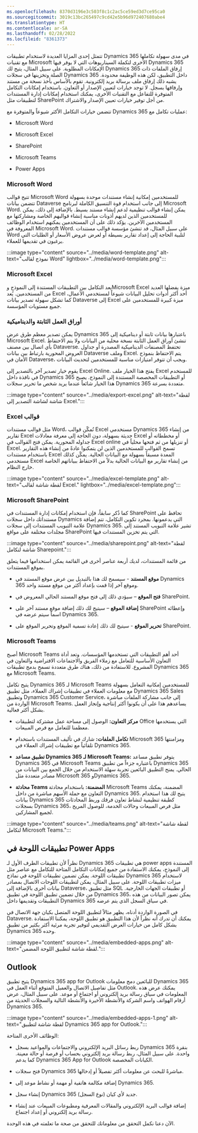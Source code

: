 ```yaml
---
ms.openlocfilehash: 8370d3196e3c503f8c1c2ac5ce59ed3d7ce95ca0
ms.sourcegitcommit: 3019c13bc265497c9cd42e5b96d972407680abe4
ms.translationtype: HT
ms.contentlocale: ar-SA
ms.lasthandoff: 02/28/2022
ms.locfileid: "8361373"
---
```

تتمثل إحدى المزايا العديدة لاستخدام تطبيقات Dynamics 365 في مدى سهولة تكاملها مع تقنيات Microsoft الأخرى لتكملة السيناريوهات التي لا يوفر فيها Dynamics 365 الإمكانات المطلوبة. على سبيل المثال، يتيح لك Dynamics 365 إرفاق الملفات ذات الصلة وتخزينها في سجلات Dynamics 365 داخل التطبيق، لكن هذه الوظيفة محدودة. يشبه ذلك إرفاق ملف برسالة بريد إلكترونية. تقوم بالأساس بأخذ نسخة من مستند وإرفاقها بسجل. لا توجد خيارات لتعيين الإصدار أو التعاون. باستخدام إمكانات التكامل المتوفرة للتفاعل مع التقنيات الأخرى، يمكنك استخدام إمكانات إدارة المستندات لتطبيقات مثل SharePoint من أجل توفير خيارات تعيين الإصدار والاشتراك. 

 

تتضمن خيارات التكامل الأكثر شيوعاً والمتوفرة مع Dynamics 365 عمليات تكامل مع:

- Microsoft Word

- Microsoft Excel

- SharePoint

- Microsoft Teams

- Power Apps

 

 

### <a name="microsoft-word"></a>Microsoft Word

تتيح قوالب Microsoft Word للمستخدمين إمكانية إنشاء مستندات موحدة بسهولة تتضمن بيانات Dataverse إلى جانب استخدام قوة التنسيق الكاملة لبرنامج Microsoft Word. يمكن إنشاء قوالب تنظيمية لدعم إنشاء مستند بسيط. بالإضافة إلى ذلك، يمكن للمستخدمين الذين لديهم أذونات مناسبة إنشاء قوالبهم الخاصة ومشاركتها مع المستخدمين الآخرين. يؤكد ذلك على أن المستخدمين يمكنهم استخدام الوظائف المعروفة في Microsoft Word. على سبيل المثال، قد تنشئ مؤسسة قوالب مستندات Word لتلبية الحاجة إلى إعداد تقارير بسيطة أو لعرض عروض الأسعار أو الطلبات التي يرغبون في تقديمها للعملاء. 

:::image type="content" source="../media/word-template.png" alt-text="نموذج لقالب Word" lightbox="../media/word-template.png":::
 

### <a name="microsoft-excel"></a>Microsoft Excel

يعد التكامل بين التطبيقات المستندة إلى النموذج وMicrosoft Excel ميزة يفضلها العديد من المستخدمين. يُعد Excel أحد أكثر أدوات تحليل البيانات شيوعاً لمستخدمي الأعمال، كما تشكل سهولة تصدير بيانات Dataverse إلى Excel ميزة كبيرة للمستخدمين على جميع مستويات المؤسسة. 

 

 

### <a name="static-and-dynamic-worksheets"></a>أوراق العمل الثابتة والديناميكية

يمكن تصدير معظم طرق عرض Dynamics 365 باعتبارها بيانات ثابتة أو ديناميكية إلى Microsoft Excel. تنشئ أوراق العمل الثابتة نسخة محلية من البيانات ولا يتم الاحتفاظ بأي اتصال بين مصنف Dataverse. تحتفظ المصنفات الديناميكية المصدرة أو جداول العروض المحورية بارتباط بين بيانات Dataverse وملف Excel. يتم الاحتفاظ بنموذج الأمان في Dataverse، ويجب أن تتوفر امتيازات مناسبة للمستخدمين لتحديث البيانات. 

يقوم خيار تصدير آخر بالتصدير إلى Excel Online. يفتح هذا الخيار ملف Excel للمستخدم في نافذة داخل Dynamics 365 أو التطبيقات المخصصة المستندة إلى النموذج. يصبح هذا الخيار شائعاً عندما يريد شخص ما تحرير سجلات Dynamics 365 متعددة بسرعة. 


:::image type="content" source="../media/export-excel.png" alt-text="لقطة شاشة لشاشة التصدير إلى Excel.":::


### <a name="excel-templates"></a>قوالب ‏‫Excel‬

مثل قوالب مستندات Word، تُمكّن قوالب Excel مستخدمي Dynamics 365 من إنشاء تقارير Excel حديثة بسهولة، دون الحاجة إلى معرفة معادلات Excel أو مخططاته أو جداوله المحورية. يمكن فتح القوالب في Excel online أو تنزيلها من ثم فتحها محلياً في Excel. تسمح القوالب للمستخدمين الذين لن يتمكنوا عادةً من إنشاء هذه التقارير باستخدام مستندات Excel المعدة مسبقاً بسهولة مع البيانات الحالية. يمكّن كذلك مستخدمي Excel من إنشاء تقارير مع البيانات الحالية بدلاً من الاحتفاظ ببياناتهم الخاصة خارج النظام. 

:::image type="content" source="../media/excel-template.png" alt-text="لقطة شاشة لقالب Excel." lightbox="../media/excel-template.png":::

 

### <a name="microsoft-sharepoint"></a>Microsoft SharePoint

كما ذُكر سابقاً، فإن استخدام إمكانات إدارة المستندات في SharePoint تحافظ على مستنداتك داخل سجلات Dynamics التي يدعمونها. بمجرد تكوين التكامل، تتم إضافة علامة التبويب المستندات إلى سجلات Dynamics 365. تشير علامة التبويب المستند إلى مجلدات مختلفة على مواقع SharePoint التي يتم تخزين المستندات فيها. 

:::image type="content" source="../media/sharepoint.png" alt-text="لقطة شاشة لتكامل Sharepoint.":::

من قائمة المستندات، لديك أربعة عناصر أخرى في القائمة يمكن استخدامها فيما يتعلق بموقع المستندات.

- **موقع المستند** - سيسمح لك هذا بالتبديل بين عرض موقع المستند في Dynamics 365 وموقع آخر إذا قمت بإعداد أكثر من موقع مستند واحد.

- **فتح الموقع** – سيؤدي ذلك إلى فتح موقع المستند الحالي المعروض في SharePoint.

- **إضافة الموقع** – سيتيح لك ذلك إضافة موقع مستند آخر على SharePoint وإعطائه اسماً سيتم عرضه في Dynamics 365.

- **تحرير الموقع** - سيتيح لك ذلك إعادة تسمية الموقع وتحرير الموقع على SharePoint.

### <a name="microsoft-teams"></a>Microsoft Teams

أصبح Microsoft Teams أحد أهم التطبيقات التي تستخدمها المؤسسات. وتعد أداة التعاون الأساسية للتعامل مع زملاء الفريق والاجتماعات الافتراضية والتعاون في المشروع. للاستفادة من ذلك، هناك طرق متعددة تسمح بدمج تطبيقات Dynamics 365 مع Microsoft Teams. 

 

يتيح تكامل Dynamics 365 لـ Microsoft Teams للمستخدمين إمكانية التعامل بسهولة مع معلومات العملاء في تطبيقات إشراك العملاء، مثل تطبيق Dynamics 365 Sales وتطبيق Dynamics 365 Customer Service، إلى جانب مشاركة الملفات مباشرة الواردة من Microsoft Teams. يساعدهم هذا على أن يكونوا أكثر إنتاجية وإنجاز العمل بشكل أكثر فعالية. 

- **مركز التعاون:** الوصول إلى مساحة عمل مشتركة لتطبيقات Office التي يستخدمها معظمنا للتعامل مع فرص المبيعات.

- **تكامل الملفات:** شارك في تأليف المستندات باستخدام Microsoft 365 ومزامنتها تلقائياً مع تطبيقات إشراك العملاء في Dynamics 365.

- **تطبيق مساعد Dynamics 365 لـ Microsoft Teams:** يتوفر تطبيق مساعد Dynamics 365 في Microsoft Teams باعتباره جزءاً من تطبيق Dynamics 365 الحالي. يمنح التطبيق البائعين تجربة سهلة الاستخدام من خلال الجمع بين البيانات من مصادر متعددة مثل Microsoft 365 وDynamics 365.

- **محادثة Teams المضمنة:** باستخدام محادثة Microsoft Teams المضمنة، يمكنك التعاون مع حملة الأسهم مباشرة من داخل Dynamics 365. يتيح لك هذا استخدام بيانات Dynamics 365 كطبقة تنظيمية لنشاط تعاون فرقك وربط المحادثات بسجلات Dynamics 365، مثل فرص المبيعات وحالات الخدمة، للوصول المريح لجميع المشاركين.

 

:::image type="content" source="../media/teams.png" alt-text="لقطة شاشة لتكامل Microsoft Teams.":::
 

 

## <a name="power-apps--canvas-apps"></a>تطبيقات اللوحة في Power Apps

نظراً لأن تطبيقات الطرف الأول لـ Dynamics 365 هي تطبيقات power apps المستندة إلى النموذج، يمكنك الاستفادة من جميع إمكانات التكامل المتاحة للتكامل مع عناصر مثل تطبيقات اللوحة. يمكن تضمين تطبيقات اللوحة في نماذج Dynamics 365 لاستخدام ميزات تطبيقات اللوحة. على سبيل المثال، يمكن لتطبيقات اللوحات الاتصال بمصادر بيانات أخرى بالإضافة إلى Dataverse، مثل تطبيق SQL أو تطبيقات الجهات الخارجية. من خلال تضمين تطبيق اللوحة في تطبيق Dynamics 365، يمكن تصور البيانات من هذه التطبيقات وتقديمها داخل Dynamics 365 في سياق السجل الذي يتم عرضه. 

 

في الصورة الواردة أدناه، يظهر مثالاً لتطبيق اللوحة المتصل بكيان جهة الاتصال في Dataverse. يمكنك أن تدرك أنه نظراً لأن هذا التطبيق هو تطبيق اللوحة، يمكننا الاستفادة بشكل كامل من خيارات العرض التقديمي لتوفير تجربة مرئية أكثر بكثير من تطبيق Dynamics 365 وحده. 

:::image type="content" source="../media/embedded-apps.png" alt-text="لقطة شاشة لتطبيق اللوحة المضمن.":::

 

## <a name="outlook"></a>Outlook

يتيح تطبيق Dynamics 365 app for Outlook للبائعين دمج معلومات Dynamics 365 مثل تفاصيل الاتصال والعميل المتوقع أثناء العمل في Outlook. يمكنك عرض هذه المعلومات في سياق رسالة بريد إلكتروني أو اجتماع أو موعد. على سبيل المثال، عرض أرقام الهواتف واسم الشركة والأنشطة الأخيرة والأنشطة التالية والسجلات الحديثة من Dynamics 365.


:::image type="content" source="../media/embedded-apps-1.png" alt-text="لقطة شاشة لتطبيق Dynamics 365 app for Outlook.":::

الوظائف الأخرى المتاحة:

- ربط رسائل البريد الإلكتروني والاجتماعات والمواعيد بسجل Dynamics 365 بنقرة واحدة. على سبيل المثال، ربط رسالة بريد إلكتروني بحساب أو فرصة أو حالة معينة. كما يدعم Dynamics 365 App for Outlook الكيانات المخصصة.

- فتح سجلات Dynamics 365 مباشرةً للبحث عن معلومات أكثر تفصيلاً أو إدخالها.

- إضافة مكالمة هاتفية أو مهمة أو نشاط موعد إلى Dynamics 365.

- إنشاء سجل Dynamics 365 جديد لأي كيان (نوع السجل).

- إضافة قوالب البريد الإلكتروني والمقالات المعرفية ومطبوعات المبيعات عند إنشاء رسالة بريد إلكتروني أو إعداد اجتماع.

الآن دعنا نكمل التحقق من معلوماتك للتحقق من صحة ما تعلمته في هذه الوحدة.
